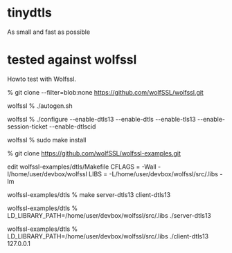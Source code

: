 # tinydtls
As small and fast as possible

# tested against wolfssl

Howto test with Wolfssl.

% git clone --filter=blob:none https://github.com/wolfSSL/wolfssl.git

wolfssl % ./autogen.sh

wolfssl % ./configure --enable-dtls13 --enable-dtls --enable-tls13 --enable-session-ticket --enable-dtlscid

wolfssl %  sudo make install

% git clone https://github.com/wolfSSL/wolfssl-examples.git

edit wolfssl-examples/dtls/Makefile
CFLAGS   = -Wall -I/home/user/devbox/wolfssl
LIBS     = -L/home/user/devbox/wolfssl/src/.libs -lm

wolfssl-examples/dtls %  make server-dtls13 client-dtls13

wolfssl-examples/dtls %  LD_LIBRARY_PATH=/home/user/devbox/wolfssl/src/.libs ./server-dtls13

wolfssl-examples/dtls %  LD_LIBRARY_PATH=/home/user/devbox/wolfssl/src/.libs ./client-dtls13 127.0.0.1

